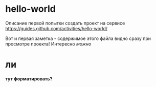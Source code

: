 # hello-world
Описание первой попытки создать проект на сервисе https://guides.github.com/activities/hello-world/

Вот и первая заметка - содержимое этого файла видно сразу при просмотре проекта!
Интересно <i>можно</i> <h1>ли</h1> <b>тут форматировать?</b>
